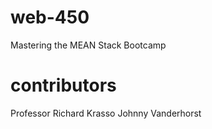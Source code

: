 # web-450
Mastering the MEAN Stack Bootcamp

# contributors
Professor Richard Krasso
Johnny Vanderhorst